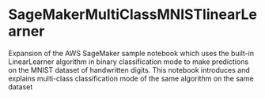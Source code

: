 # SageMakerMultiClassMNISTlinearLearner
Expansion of the AWS SageMaker sample notebook which uses the built-in LinearLearner algorithm in binary classification mode to make predictions on the MNIST dataset of handwritten digits. This notebook introduces and explains multi-class classification mode of the same algorithm on the same dataset
